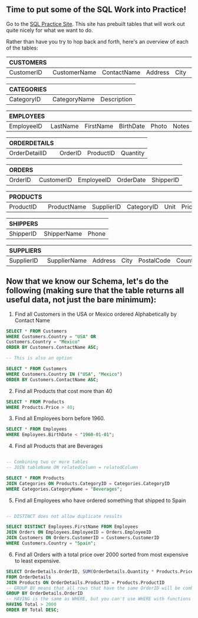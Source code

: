 ## Time to put some of the SQL Work into Practice!

Go to the [SQL Practice Site](https://www.w3schools.com/sql/trysql.asp?filename=trysql_desc). This site has prebuilt tables that will work out quite nicely for what we want to do.

Rather than have you try to hop back and forth, here's an overview of each of the tables:

| CUSTOMERS  |              |             |         |      |            |         |
| ---------- | ------------ | ----------- | ------- | ---- | ---------- | ------- |
| CustomerID | CustomerName | ContactName | Address | City | PostalCode | Country |

| CATEGORIES |              |             |
| ---------- | ------------ | ----------- |
| CategoryID | CategoryName | Description |

| EMPLOYEES  |          |           |           |       |       |
| ---------- | -------- | --------- | --------- | ----- | ----- |
| EmployeeID | LastName | FirstName | BirthDate | Photo | Notes |

| ORDERDETAILS  |         |           |          |
| ------------- | ------- | --------- | -------- |
| OrderDetailID | OrderID | ProductID | Quantity |

| ORDERS  |            |            |           |           |
| ------- | ---------- | ---------- | --------- | --------- |
| OrderID | CustomerID | EmployeeID | OrderDate | ShipperID |

| PRODUCTS  |             |            |            |      |       |
| --------- | ----------- | ---------- | ---------- | ---- | ----- |
| ProductID | ProductName | SupplierID | CategoryID | Unit | Price |

| SHIPPERS  |             |       |
| --------- | ----------- | ----- |
| ShipperID | ShipperName | Phone |

| SUPPLIERS  |              |         |      |            |         |     |
| ---------- | ------------ | ------- | ---- | ---------- | ------- | --- |
| SupplierID | SupplierName | Address | City | PostalCode | Country |

## Now that we know our Schema, let's do the following (making sure that the table returns all useful data, not just the bare minimum):

1. Find all Customers in the USA or Mexico ordered Alphabetically by Contact Name
```SQL
SELECT * FROM Customers
WHERE Customers.Country = "USA" OR 
Customers.Country = "Mexico"
ORDER BY Customers.ContactName ASC;

-- This is also an option

SELECT * FROM Customers
WHERE Customers.Country IN ("USA", "Mexico")
ORDER BY Customers.ContactName ASC;
```

2. Find all Products that cost more than 40
```SQL
SELECT * FROM Products
WHERE Products.Price > 40;
```

3. Find all Employees born before 1960.
```SQL
SELECT * FROM Employees
WHERE Employees.BirthDate < "1960-01-01";
```

4. Find all Products that are Beverages
```SQL

-- Combining two or more tables
-- JOIN tableName ON relatedColumn = relatedColumn

SELECT * FROM Products
JOIN Categories ON Products.CategoryID = Categories.CategoryID
WHERE Categories.CategoryName = "Beverages";
```

5. Find all Employees who have ordered something that shipped to Spain
```SQL

-- DISTINCT does not allow duplicate results

SELECT DISTINCT Employees.FirstName FROM Employees
JOIN Orders ON Employees.EmployeeID = Orders.EmployeeID
JOIN Customers ON Orders.CustomerID = Customers.CustomerID
WHERE Customers.Country = "Spain";
```

6. Find all Orders with a total price over 2000 sorted from most expensive to least expensive.
```SQL
SELECT OrderDetails.OrderID, SUM(OrderDetails.Quantity * Products.Price) AS Total
FROM OrderDetails
JOIN Products ON OrderDetails.ProductID = Products.ProductID
-- GROUP BY means that all rows that have the same OrderID will be combined into one group
GROUP BY OrderDetails.OrderID
-- HAVING is the same as WHERE, but you can't use WHERE with functions (like SUM)
HAVING Total > 2000
ORDER BY Total DESC;
```